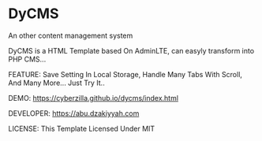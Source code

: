 # DyCMS
An other content management system

DyCMS is a HTML Template based On AdminLTE, can easyly transform into PHP CMS...

FEATURE:
Save Setting In Local Storage, Handle Many Tabs With Scroll, And Many More... Just Try It..

DEMO:
https://cyberzilla.github.io/dycms/index.html

DEVELOPER:
https://abu.dzakiyyah.com

LICENSE:
This Template Licensed Under MIT
